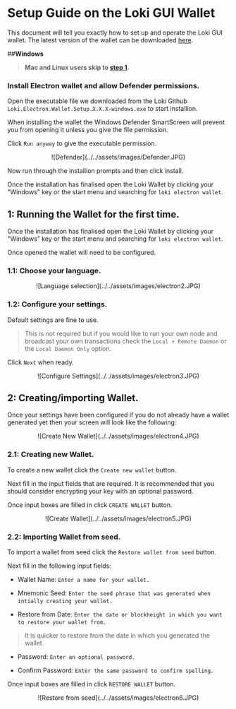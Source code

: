 # Setup Guide on the Loki GUI Wallet

This document will tell you exactly how to set up and operate the Loki GUI wallet.
The latest version of the wallet can be downloaded [here](https://github.com/loki-project/loki-electron-gui-wallet/releases).

##**Windows** 
> **Mac and Linux users skip to [step 1](#1-running-the-wallet-for-the-first-time).**

### Install Electron wallet and allow Defender permissions.

Open the executable file we downloaded from the Loki Github `Loki.Electron.Wallet.Setup.X.X.X-windows.exe` to start installion.

When installing the wallet the Windows Defender SmartScreen will prevent you from opening it unless you give the file permission. 

Click `Run anyway` to give the executable permission.

<center>![Defender](../../assets/images/Defender.JPG)</center>

Now run through the installion prompts and then click install.

Once the installation has finalised open the Loki Wallet by clicking your "Windows" key or the start menu and searching for `loki electron wallet`.

## 1: Running the Wallet for the first time.

Once the installation has finalised open the Loki Wallet by clicking your "Windows" key or the start menu and searching for `loki electron wallet`.

Once opened the wallet will need to be configured. 

### 1.1: Choose your language.

<center>![Language selection](../../assets/images/electron2.JPG)</center>

### 1.2: Configure your settings.

Default settings are fine to use. 

> This is not required but if you would like to run your own node and broadcast your own transactions check the `Local + Remote Daemon` or the `Local Daemon Only` option.

Click `Next` when ready.

<center>![Configure Settings](../../assets/images/electron3.JPG)</center>

## 2: Creating/importing Wallet.

Once your settings have been configured if you do not already have a wallet generated yet then your screen will look like the following:

<center>![Create New Wallet](../../assets/images/electron4.JPG)</center>

### 2.1: Creating new Wallet.

To create a new wallet click the `Create new wallet` button.

Next fill in the input fields that are required. It is recommended that you should consider encrypting your key with an optional password. 

Once input boxes are filled in click `CREATE WALLET` button.

<center>![Create Wallet](../../assets/images/electron5.JPG)</center>

### 2.2: Importing Wallet from seed.

To import a wallet from seed click the `Restore wallet from seed` button.

Next fill in the following input fields:

- Wallet Name: `Enter a name for your wallet.`

- Mnemonic Seed: `Enter the seed phrase that was generated when intially creating your wallet.`

- Restore from Date: `Enter the date or blockheight in which you want to restore your wallet from.`

> It is quicker to restore from the date in which you generated the wallet.

- Password: `Enter an optional password.`

- Confirm Password: `Enter the same password to confirm spelling.`

Once input boxes are filled in click `RESTORE WALLET` button.

<center>![Restore from seed](../../assets/images/electron6.JPG)</center>

